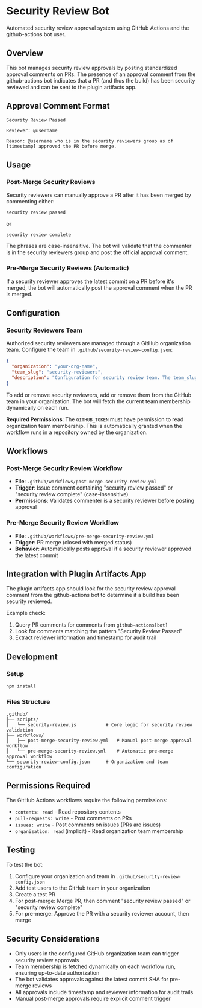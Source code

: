 # Security Review Bot

Automated security review approval system using GitHub Actions and the github-actions bot user.

## Overview

This bot manages security review approvals by posting standardized approval comments on PRs. The presence of an approval comment from the github-actions bot indicates that a PR (and thus the build) has been security reviewed and can be sent to the plugin artifacts app.

## Approval Comment Format

```
Security Review Passed

Reviewer: @username

Reason: @username who is in the security reviewers group as of [timestamp] approved the PR before merge.
```

## Usage

### Post-Merge Security Reviews

Security reviewers can manually approve a PR after it has been merged by commenting either:

```
security review passed
```

or

```
security review complete
```

The phrases are case-insensitive. The bot will validate that the commenter is in the security reviewers group and post the official approval comment.

### Pre-Merge Security Reviews (Automatic)

If a security reviewer approves the latest commit on a PR before it's merged, the bot will automatically post the approval comment when the PR is merged.

## Configuration

### Security Reviewers Team

Authorized security reviewers are managed through a GitHub organization team. Configure the team in `.github/security-review-config.json`:

```json
{
  "organization": "your-org-name",
  "team_slug": "security-reviewers",
  "description": "Configuration for security review team. The team_slug is the URL-friendly version of the team name."
}
```

To add or remove security reviewers, add or remove them from the GitHub team in your organization. The bot will fetch the current team membership dynamically on each run.

**Required Permissions**: The `GITHUB_TOKEN` must have permission to read organization team membership. This is automatically granted when the workflow runs in a repository owned by the organization.

## Workflows

### Post-Merge Security Review Workflow

- **File**: `.github/workflows/post-merge-security-review.yml`
- **Trigger**: Issue comment containing "security review passed" or "security review complete" (case-insensitive)
- **Permissions**: Validates commenter is a security reviewer before posting approval

### Pre-Merge Security Review Workflow

- **File**: `.github/workflows/pre-merge-security-review.yml`
- **Trigger**: PR merge (closed with merged status)
- **Behavior**: Automatically posts approval if a security reviewer approved the latest commit

## Integration with Plugin Artifacts App

The plugin artifacts app should look for the security review approval comment from the github-actions bot to determine if a build has been security reviewed.

Example check:
1. Query PR comments for comments from `github-actions[bot]`
2. Look for comments matching the pattern "Security Review Passed"
3. Extract reviewer information and timestamp for audit trail

## Development

### Setup

```bash
npm install
```

### Files Structure

```
.github/
├── scripts/
│   └── security-review.js           # Core logic for security review validation
├── workflows/
│   ├── post-merge-security-review.yml   # Manual post-merge approval workflow
│   └── pre-merge-security-review.yml    # Automatic pre-merge approval workflow
└── security-review-config.json      # Organization and team configuration
```

## Permissions Required

The GitHub Actions workflows require the following permissions:
- `contents: read` - Read repository contents
- `pull-requests: write` - Post comments on PRs
- `issues: write` - Post comments on issues (PRs are issues)
- `organization: read` (implicit) - Read organization team membership

## Testing

To test the bot:

1. Configure your organization and team in `.github/security-review-config.json`
2. Add test users to the GitHub team in your organization
3. Create a test PR
4. For post-merge: Merge PR, then comment "security review passed" or "security review complete"
5. For pre-merge: Approve the PR with a security reviewer account, then merge

## Security Considerations

- Only users in the configured GitHub organization team can trigger security review approvals
- Team membership is fetched dynamically on each workflow run, ensuring up-to-date authorization
- The bot validates approvals against the latest commit SHA for pre-merge reviews
- All approvals include timestamp and reviewer information for audit trails
- Manual post-merge approvals require explicit comment trigger
